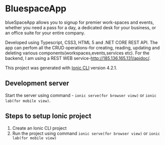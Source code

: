 # BluespaceApp
blueSpaceApp allows you to signup for premier work-spaces and events, whether you need a pass for a day, a dedicated desk for your business, or an office suite for your entire company.

Developed using Typescript, CSS3, HTML 5 and .NET CORE REST API.
The app can perfom all the CRUD operations-for creating, reading, updating and deleting various components(workspaces,events,services etc). For the backend, 
I am using a REST WEB service-http://185.136.165.131/apidoc/.

This project was generated with [Ionic CLI](https://ionicframework.com/docs/cli/) version 4.2.1.

## Development server

Start the server using command -  `ionic serve(for browser view)` or `ionic lab(for mobile view)`.

## Steps to setup Ionic project 

1. Create an Ionic CLI project
2. Run the project using command `ionic serve(for browser view)` or `ionic lab(for mobile view)`
